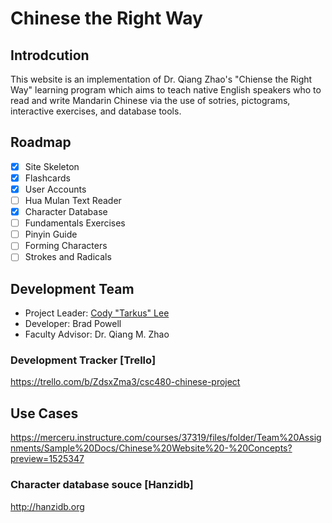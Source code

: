 # Chinese the Right Way

## Introdcution
This website is an implementation of Dr. Qiang Zhao's "Chiense the Right Way" learning 
program which aims to teach native English speakers who to read and write Mandarin Chinese via the use of 
sotries, pictograms, interactive exercises, and database tools.

## Roadmap
* [X]   Site Skeleton
* [X]   Flashcards
* [X]   User Accounts
* [ ]   Hua Mulan Text Reader
* [X]   Character Database
* [ ]   Fundamentals Exercises
* [ ]   Pinyin Guide
* [ ]   Forming Characters
* [ ]   Strokes and Radicals

## Development Team
*   Project Leader: [Cody "Tarkus" Lee](blacktarkus.github.io)
*   Developer: Brad Powell
*   Faculty Advisor: Dr. Qiang M. Zhao

### Development Tracker [Trello]
https://trello.com/b/ZdsxZma3/csc480-chinese-project

## Use Cases
https://merceru.instructure.com/courses/37319/files/folder/Team%20Assignments/Sample%20Docs/Chinese%20Website%20-%20Concepts?preview=1525347

### Character database souce [Hanzidb]
http://hanzidb.org
